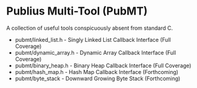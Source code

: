 # Publius Multi-Tool (PubMT)

A collection of useful tools conspicuously absent from standard C.

- pubmt/linked_list.h - Singly Linked List Callback Interface (Full Coverage)
- pubmt/dynamic_array.h - Dynamic Array Callback Interface (Full Coverage)
- pubmt/binary_heap.h - Binary Heap Callback Interface (Full Coverage) 
- pubmt/hash_map.h - Hash Map Callback Interface (Forthcoming) 
- pubmt/byte_stack - Downward Growing Byte Stack (Forthcoming)
